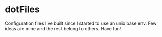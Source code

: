 dotFiles
========
Configuration files I've built since I started to use an unix base env.
Few ideas are mine and the rest belong to others.
Have fun!
